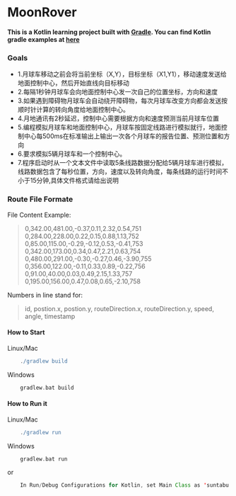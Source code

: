 # MoonRover
**This is a Kotlin learning project built with [Gradle](http://kotlinlang.org/docs/reference/using-gradle.html). You can find Kotlin gradle examples at [here](https://github.com/JetBrains/kotlin-examples/tree/master/gradle/hello-world)**

### Goals
- 1.月球车移动之前会将当前坐标（X,Y），目标坐标（X1,Y1），移动速度发送给地面控制中心，然后开始直线向目标移动
- 2.每隔1秒钟月球车会向地面控制中心发一次自己的位置坐标，方向和速度
- 3.如果遇到障碍物月球车会自动绕开障碍物，每次月球车改变方向都会发送按顺时针计算的转向角度给地面控制中心。
- 4.月地通讯有2秒延迟，控制中心需要根据方向和速度预测当前月球车位置
- 5.编程模拟月球车和地面控制中心，月球车按固定线路进行模拟就行，地面控制中心每500ms在标准输出上输出一次各个月球车的报告位置、预测位置和方向
- 6.要求模拟5辆月球车和一个控制中心。
- 7.程序启动时从一个文本文件中读取5条线路数据分配给5辆月球车进行模拟，线路数据包含了每秒位置，方向，速度以及转向角度，每条线路的运行时间不小于15分钟,具体文件格式请给出说明

### Route File Formate
File Content Example:
> 0,342.00,481.00,-0.37,0.11,2.32,0.54,751
> 0,284.00,228.00,0.22,0.15,0.88,1.13,752
> 0,85.00,115.00,-0.29,-0.12,0.53,-0.41,753
> 0,342.00,173.00,0.34,0.47,2.21,0.63,754
> 0,480.00,291.00,-0.30,-0.27,0.46,-3.90,755
> 0,356.00,122.00,-0.11,0.33,0.89,-0.22,756
> 0,91.00,40.00,0.03,0.49,2.15,1.33,757
> 0,195.00,156.00,0.47,0.08,0.65,-2.10,758   

Numbers in line stand for:
>id, postion.x, postion.y, routeDirection.x, routeDirection.y, speed, angle, timestamp





#### How to Start
Linux/Mac
``` gradle
	./gradlew build
```
Windows
``` gradle
	gradlew.bat build
```


#### How to Run it
Linux/Mac
``` gradle
	./gradlew run
```
Windows
``` gradle
	gradlew.bat run
```
or
``` java
	In Run/Debug Configurations for Kotlin, set Main Class as 'suntabu.moonrover.MainKt'
```
